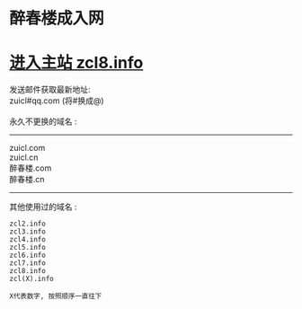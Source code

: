 
<h1>醉春楼成入网</h1>
<h1><a href="http://www.zcl8.info" target="_blank">进入主站 zcl8.info</a></h1>

发送邮件获取最新地址:<br>
zuicl#qq.com (将#换成@)
	<br><br>
永久不更换的域名 : <br>
	<hr />
zuicl.com <br>
zuicl.cn<br>
醉春楼.com<br>
醉春楼.cn<br>
<hr />
其他使用过的域名 : <br>
	
	zcl2.info 
	zcl3.info 
	zcl4.info 
	zcl5.info 
	zcl6.info 
	zcl7.info 
	zcl8.info 
	zcl(X).info 
	
	X代表数字, 按照顺序一直往下 

